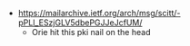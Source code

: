- https://mailarchive.ietf.org/arch/msg/scitt/-pPLl_ESzjGLV5dbePGJJeJcfUM/
  - Orie hit this pki nail on the head